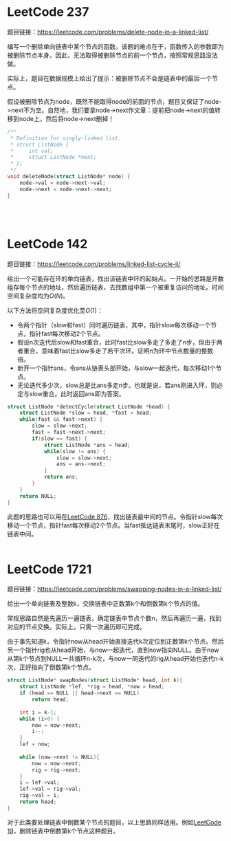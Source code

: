 # LeetCode 237
题目链接：https://leetcode.com/problems/delete-node-in-a-linked-list/

编写一个删除单向链表中某个节点的函数。该题的难点在于，函数传入的参数即为被删除节点本身。因此，无法取得被删除节点的前一个节点，按照常规思路没法做。

实际上，题目在数据规模上给出了提示：被删除节点不会是链表中的最后一个节点。

假设被删除节点为node，既然不能取得node的前面的节点，题目又保证了node->next不为空。自然地，我们要拿node->next作文章：提前把node->next的值转移到node上，然后将node->next删掉！
```cpp
/**
 * Definition for singly-linked list.
 * struct ListNode {
 *     int val;
 *     struct ListNode *next;
 * };
 */
void deleteNode(struct ListNode* node) {    
    node->val = node->next->val;
    node->next = node->next->next;   
}
```
<br/><br/>

# LeetCode 142
题目链接：https://leetcode.com/problems/linked-list-cycle-ii/

给出一个可能存在环的单向链表，找出该链表中环的起始点。一开始的思路是开数组存每个节点的地址，然后遍历链表，去找数组中第一个被重复访问的地址。时间空间复杂度均为$O(N)$。

以下方法将空间复杂度优化至$O(1)$：
- 令两个指针（slow和fast）同时遍历链表，其中，指针slow每次移动一个节点，指针fast每次移动2个节点。
- 假设n次迭代后slow和fast重合，此时fast比slow多走了多走了n步，但由于两者重合，意味着fast比slow多走了若干次环。证明n为环中节点数量的整数倍。
- 新开一个指针ans，令ans从链表头部开始，与slow一起迭代，每次移动1个节点。
- 无论迭代多少次，slow总是比ans多走n步。也就是说，若ans刚进入环，则必定与slow重合。此时返回ans即为答案。
```cpp
struct ListNode *detectCycle(struct ListNode *head) {
    struct ListNode *slow = head, *fast = head;
    while(fast && fast->next) {
        slow = slow->next;
        fast = fast->next->next;
        if(slow == fast) {
            struct ListNode *ans = head;
            while(slow != ans) {
                slow = slow->next;
                ans = ans->next;
            }
            return ans;
        }
    }
    return NULL;
}
```
此题的思路也可以用在[LeetCode 876](https://leetcode.com/problems/middle-of-the-linked-list/)，找出链表最中间的节点。令指针slow每次移动一个节点，指针fast每次移动2个节点。当fast抵达链表末尾时，slow正好在链表中间。
<br/><br/>

# LeetCode 1721
题目链接：https://leetcode.com/problems/swapping-nodes-in-a-linked-list/

给出一个单向链表及整数k，交换链表中正数第k个和倒数第k个节点的值。

常规思路自然是先遍历一遍链表，确定链表中节点个数n，然后再遍历一遍，找到对应的节点交换。实际上，只需一次遍历即可完成。

由于事先知道k，令指针now从head开始直接迭代k次定位到正数第k个节点。然后另一个指针rig也从head开始，与now一起迭代，直到now指向NULL。由于now从第k个节点到NULL一共循环n-k次，与now一同迭代的rig从head开始也迭代n-k次，正好指向了倒数第k个节点。

```cpp
struct ListNode* swapNodes(struct ListNode* head, int k){
    struct ListNode *lef, *rig = head, *now = head;    
    if (head == NULL || head->next == NULL)
        return head;
    
    int i = k-1;
    while (i>0) {
        now = now->next;
        i--;
    }    
    lef = now;
  
    while (now->next != NULL){
        now = now->next;
        rig = rig->next;
    }
    i = lef->val;
    lef->val = rig->val;
    rig->val = i;
    return head;
}
```

对于此类要处理链表中倒数某个节点的题目，以上思路同样适用。例如[LeetCode 19](https://leetcode.com/problems/remove-nth-node-from-end-of-list/)，删除链表中倒数第k个节点这种题目。
